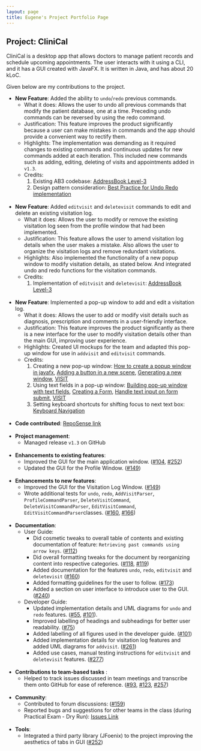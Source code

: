 ```yaml
---
layout: page
title: Eugene's Project Portfolio Page
---
```


## Project: CliniCal

CliniCal is a desktop app that allows doctors to manage patient records and schedule upcoming appointments. The user interacts with it using a CLI, and it has a GUI created with JavaFX. It is written in Java, and has about 20 kLoC.

Given below are my contributions to the project.

* **New Feature**: Added the ability to `undo`/`redo` previous commands.
  * What it does: Allows the user to undo all previous commands that modify the patient database, one at a time. Preceding undo commands can be reversed by using the redo command.
  * Justification: This feature improves the product significantly because a user can make mistakes in commands and the app should provide a convenient way to rectify them.
  * Highlights: The implementation was demanding as it required changes to existing commands and continuous updates for new commands added at each iteration. This included new commands such as adding, editing, deleting of visits and appointments added in `v1.3`.
  * Credits:
    1. Existing AB3 codebase: [AddressBook Level-3](https://github.com/se-edu/addressbook-level3)
    2. Design pattern consideration: [Best Practice for Undo Redo implementation](https://stackoverflow.com/questions/1915907/best-practice-for-undo-redo-implementation)
<br/><br/>
* **New Feature**: Added `editvisit` and `deletevisit` commands to edit and delete an existing visitation log.
  * What it does: Allows the user to modify or remove the existing visitation log seen from the profile window that had been implemented.
  * Justification: This feature allows the user to amend visitation log details when the user makes a mistake. Also allows the user to organize the visitation logs and remove redundant visitations.
  * Highlights: Also implemented the functionality of a new popup window to modify visitation details, as stated below. And integrated undo and redo functions for the visitation commands.
  * Credits: 
    1. Implementation of `editvisit` and `deletevisit`: [AddressBook Level-3](https://github.com/se-edu/addressbook-level3)
<br/><br/>
* **New Feature**: Implemented a pop-up window to add and edit a visitation log.
  * What it does: Allows the user to add or modify visit details such as diagnosis, prescription and comments in a user-friendly interface.
  * Justification: This feature improves the product significantly as there is a new interface for the user to modify visitation details other than the main GUI, improving user experience.
  * Highlights: Created UI mockups for the team and adapted this pop-up window for use in `addvisit` and `editvisit` commands.
  * Credits: 
    1. Creating a new pop-up window: [How to create a popup window in javafx](https://stackoverflow.com/questions/22166610/how-to-create-a-popup-windows-in-javafx), [Adding a button in a new scene](http://tutorials.jenkov.com/javafx/button.html), [Generating a new window](https://www.tutorialspoint.com/javafx/javafx_application.htm), [VISIT](https://github.com/AY1920S1-CS2103T-F12-2/main)
    1. Using text fields in a pop-up window: [Building pop-up window with text fields](https://docs.oracle.com/javafx/2/ui_controls/text-field.htm), [Creating a Form](https://docs.oracle.com/javafx/2/get_started/form.htm), [Handle text input on form submit](https://www.callicoder.com/javafx-registration-form-gui-tutorial/), [VISIT](https://github.com/AY1920S1-CS2103T-F12-2/main)
    1. Setting keyboard shortcuts for shifting focus to next text box: [Keyboard Navigation](https://wiki.openjdk.java.net/display/OpenJFX/Keyboard+Navigation) 
<br/><br/>
* **Code contributed**: [RepoSense link](https://nus-cs2103-ay2021s1.github.io/tp-dashboard/#breakdown=true&search=eugene3231)
<br/><br/>
* **Project management**:
  * Managed release `v1.3` on GitHub 
<br/><br/>
* **Enhancements to existing features**:
  * Improved the GUI for the main application window. ([\#104](https://github.com/AY2021S1-CS2103T-W11-4/tp/pull/104), [\#252](https://github.com/AY2021S1-CS2103T-W11-4/tp/pull/252))
  * Updated the GUI for the Profile Window. ([\#149](https://github.com/AY2021S1-CS2103T-W11-4/tp/pull/149))
<br/><br/>
* **Enhancements to new features**:
  * Improved the GUI for the Visitation Log Window. ([\#149](https://github.com/AY2021S1-CS2103T-W11-4/tp/pull/149))
  * Wrote additional tests for `undo`, `redo`, `AddVisitParser`, `ProfileCommandParser`, 
  `DeleteVisitCommand`, `DeleteVisitCommandParser`, `EditVisitCommand`, `EditVisitCommandParser`classes. ([\#160](https://github.com/AY2021S1-CS2103T-W11-4/tp/pull/160), [\#166](https://github.com/AY2021S1-CS2103T-W11-4/tp/pull/166))
<br/><br/>
* **Documentation**:
  * User Guide:
    * Did cosmetic tweaks to overall table of contents and existing documentation of feature: `Retrieving past commands using arrow keys`. ([\#112](https://github.com/AY2021S1-CS2103T-W11-4/tp/pull/112))
    * Did overall formatting tweaks for the document by reorganizing content into respective categories. ([\#118](https://github.com/AY2021S1-CS2103T-W11-4/tp/pull/118), [\#119](https://github.com/AY2021S1-CS2103T-W11-4/tp/pull/119))
    * Added documentation for the features `undo`, `redo`, `editvisit` and `deletevisit` ([\#160](https://github.com/AY2021S1-CS2103T-W11-4/tp/pull/160))
    * Added formatting guidelines for the user to follow. ([\#173](https://github.com/AY2021S1-CS2103T-W11-4/tp/pull/173))
    * Added a section on user interface to introduce user to the GUI. ([\#240](https://github.com/AY2021S1-CS2103T-W11-4/tp/pull/240))
  * Developer Guide:
    * Updated implementation details and UML diagrams for `undo` and `redo` features. ([\#55](https://github.com/AY2021S1-CS2103T-W11-4/tp/pull/55), [\#101](https://github.com/AY2021S1-CS2103T-W11-4/tp/pull/101)).
    * Improved labelling of headings and subheadings for better user readability. ([\#75](https://github.com/AY2021S1-CS2103T-W11-4/tp/pull/75))
    * Added labelling of all figures used in the developer guide. ([\#101](https://github.com/AY2021S1-CS2103T-W11-4/tp/pull/101))
    * Added implementation details for visitation log features and added UML diagrams for `addvisit`. ([\#261](https://github.com/AY2021S1-CS2103T-W11-4/tp/pull/261))
    * Added use cases, manual testing instructions for `editvisit` and `deletevisit` features. ([\#277](https://github.com/AY2021S1-CS2103T-W11-4/tp/pull/277))
<br/><br/>
* **Contributions to team-based tasks** :
  * Helped to track issues discussed in team meetings and transcribe them onto GitHub for ease of reference. ([\#93](https://github.com/AY2021S1-CS2103T-W11-4/tp/issues/93), [\#123](https://github.com/AY2021S1-CS2103T-W11-4/tp/issues/123), [\#257](https://github.com/AY2021S1-CS2103T-W11-4/tp/issues/257))
<br/><br/>
* **Community**:
  * Contributed to forum discussions: ([\#159](https://github.com/nus-cs2103-AY2021S1/forum/issues/159))
  * Reported bugs and suggestions for other teams in the class (during Practical Exam - Dry Run): [Issues Link](https://github.com/eugene3231/ped/issues)
<br/><br/>
* **Tools**:
  * Integrated a third party library (JFoenix) to the project improving the aesthetics of tabs in GUI ([\#252](https://github.com/AY2021S1-CS2103T-W11-4/tp/pull/252))


